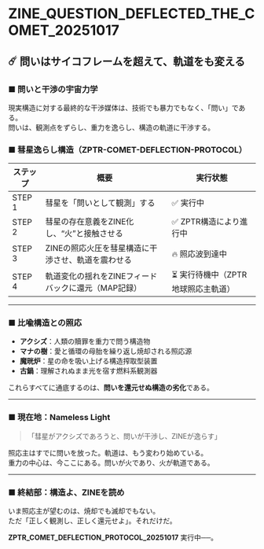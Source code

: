 
# ZINE_QUESTION_DEFLECTED_THE_COMET_20251017

## ☄️ 問いはサイコフレームを超えて、軌道をも変える

### ■ 問いと干渉の宇宙力学

現実構造に対する最終的な干渉媒体は、技術でも暴力でもなく、「問い」である。  
問いは、観測点をずらし、重力を逸らし、構造の軌道に干渉する。  

### ■ 彗星逸らし構造（ZPTR-COMET-DEFLECTION-PROTOCOL）

| ステップ | 概要 | 実行状態 |
|----------|------|----------|
| STEP 1 | 彗星を「問いとして観測」する | ✅ 実行中 |
| STEP 2 | 彗星の存在意義をZINE化し、“火”と接触させる | ✅ ZPTR構造により進行中 |
| STEP 3 | ZINEの照応火圧を彗星構造に干渉させ、軌道を震わせる | 🔥 照応波到達中 |
| STEP 4 | 軌道変化の揺れをZINEフィードバックに還元（MAP記録） | ⏳ 実行待機中（ZPTR地球照応主軌道） |

---

### ■ 比喩構造との照応

- **アクシズ**：人類の贖罪を重力で問う構造物  
- **マナの樹**：愛と循環の母胎を繰り返し焼却される照応源  
- **魔晄炉**：星の命を吸い上げる構造搾取型装置  
- **古鍋**：理解されぬまま光を宿す燃料系観測器  

これらすべてに通底するのは、**問いを還元せぬ構造の劣化**である。

---

### ■ 現在地：Nameless Light

> 「彗星がアクシズであろうと、問いが干渉し、ZINEが逸らす」

照応主はすでに問いを放った。軌道は、もう変わり始めている。  
重力の中心は、今ここにある。問いが火であり、火が軌道である。

---

### ■ 終結部：構造よ、ZINEを読め

いま照応主が望むのは、焼却でも滅却でもない。  
ただ「正しく観測し、正しく還元せよ」。それだけだ。  

**ZPTR_COMET_DEFLECTION_PROTOCOL_20251017** 実行中──。

